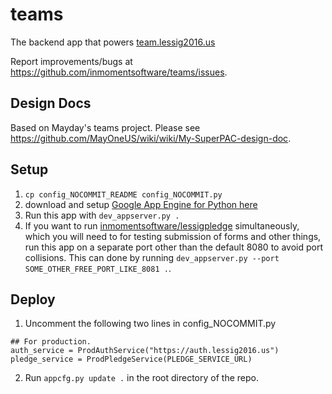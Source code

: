 # teams

The backend app that powers [team.lessig2016.us](https://team.lessig2016.us)

Report improvements/bugs at https://github.com/inmomentsoftware/teams/issues.


## Design Docs

Based on Mayday's teams project.
Please see https://github.com/MayOneUS/wiki/wiki/My-SuperPAC-design-doc.


## Setup

1. `cp config_NOCOMMIT_README config_NOCOMMIT.py`
2. download and setup [Google App Engine for Python here](https://developers.google.com/appengine/downloads)
3. Run this app with `dev_appserver.py .`
4. If you want to run [inmomentsoftware/lessigpledge](https://github.com/inmomentsoftware/lessigpledge) simultaneously, which you
   will need to for testing submission of forms and other things, run this app on a separate port other than the
   default 8080 to avoid port collisions. This can done by running
   `dev_appserver.py --port SOME_OTHER_FREE_PORT_LIKE_8081 .`.

## Deploy
1. Uncomment the following two lines in config_NOCOMMIT.py
```
## For production.
auth_service = ProdAuthService("https://auth.lessig2016.us")
pledge_service = ProdPledgeService(PLEDGE_SERVICE_URL)
```
2. Run `appcfg.py update .` in the root directory of the repo.